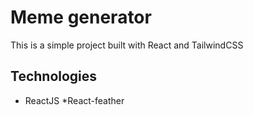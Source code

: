 # Meme generator
This is a simple project built with React and TailwindCSS

## Technologies
* ReactJS
*React-feather